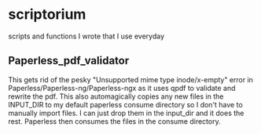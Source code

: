 # scriptorium
scripts and functions I wrote that I use everyday


## Paperless_pdf_validator

This gets rid of the pesky "Unsupported mime type inode/x-empty" error in Paperless/Paperless-ng/Paperless-ngx as it uses qpdf to validate and rewrite the pdf.
This also automagically copies any new files in the INPUT_DIR to my default paperless consume directory so I don't have to manually import files. I can just drop them in the input_dir and it does the rest. Paperless then consumes the files in the consume directory.
